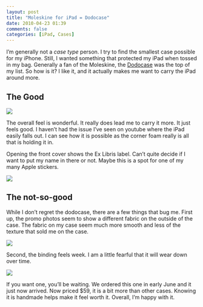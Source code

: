 ```yaml
---
layout: post
title: "Moleskine for iPad = Dodocase"
date: 2010-04-23 01:39
comments: false
categories: [iPad, Cases]
---
```


I’m generally not a _case type_ person. I try to find the smallest case possible for my iPhone. Still, I wanted something that protected my iPad when tossed in my bag. Generally a fan of the Moleskine, the [Dodocase]("http://www.dodocase.com/") was the top of my list. So how is it? I like it, and it actually makes me want to carry the iPad around more.

## The Good

![](/assets/images/dodo-1.jpg)

The overall feel is wonderful. It really does lead me to carry it more. It just feels good. I haven’t had the issue I’ve seen on youtube where the iPad easily falls out. I can see how it is possible as the corner foam really is all that is holding it in.

Opening the front cover shows the Ex Libris label.﻿ Can’t quite decide if I want to put my name in there or not. Maybe this is a spot for one of my many Apple stickers.

![](/assets/images/dodo-2.jpg)

## The not-so-good

While I don’t regret the dodocase, there are a few things that bug me. First up, the promo photos seem to show a different fabric on the outside of the case. The fabric on my case seem much more smooth and less of the texture that sold me on the case.﻿﻿

![](/assets/images/dodo-3.jpg)

Second, the binding feels week. I am a little fearful that it will wear down over time.﻿

![](/assets/images/dodo-4.jpg)

If you want one, you’ll be waiting. We ordered this one in early June and it just now arrived. Now priced $59, it is a bit more than other cases. Knowing it is handmade helps make it feel worth it. Overall, I’m happy with it.﻿﻿
